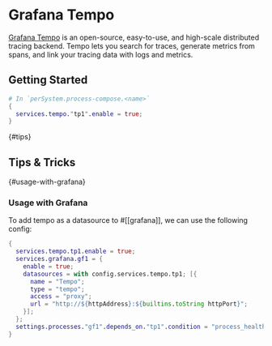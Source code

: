 # Grafana Tempo

[Grafana Tempo](https://grafana.com/docs/tempo/latest/) is an open-source, easy-to-use, and high-scale distributed tracing backend. Tempo lets you search for traces, generate metrics from spans, and link your tracing data with logs and metrics.

## Getting Started

```nix
# In `perSystem.process-compose.<name>`
{
  services.tempo."tp1".enable = true;
}
```

{#tips}
## Tips & Tricks

{#usage-with-grafana}
### Usage with Grafana

To add tempo as a datasource to #[[grafana]], we can use the following config:

```nix
{
  services.tempo.tp1.enable = true;
  services.grafana.gf1 = {
    enable = true;
    datasources = with config.services.tempo.tp1; [{
      name = "Tempo";
      type = "tempo";
      access = "proxy";
      url = "http://${httpAddress}:${builtins.toString httpPort}";
    }];
  };
  settings.processes."gf1".depends_on."tp1".condition = "process_healthy";
}
```
